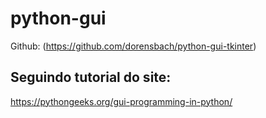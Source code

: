 # python-gui
Github: (https://github.com/dorensbach/python-gui-tkinter)
## Seguindo tutorial do site:
https://pythongeeks.org/gui-programming-in-python/
